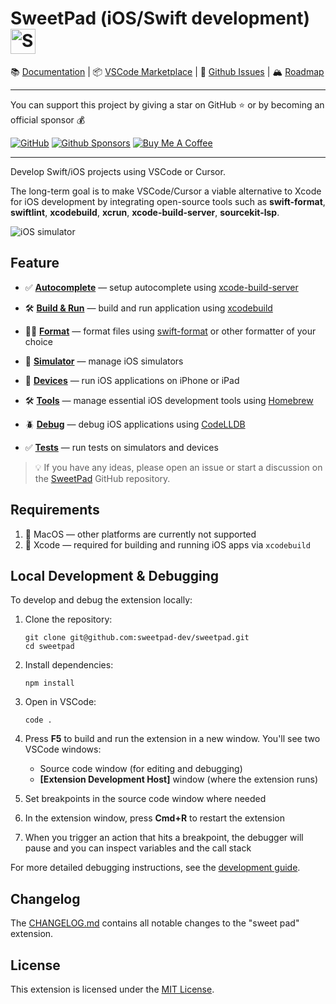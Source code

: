 # SweetPad (iOS/Swift development) <img valign="middle" alt="SweetPad logo" width="40" src="./images/logo.png" />

📚 [Documentation](https://sweetpad.hyzyla.dev/) | 📦
[VSCode Marketplace](https://marketplace.visualstudio.com/items?itemName=sweetpad.sweetpad) | 🐞
[Github Issues](https://github.com/sweetpad-dev/sweetpad/issues) | 🏔️ [Roadmap](https://github.com/sweetpad-dev/sweetpad/blob/main/TODO.md)

<!-- [![Discord](https://img.shields.io/badge/SweetPad-Discord-blue?logo=discord&logoColor=white&link=https%3A%2F%2Fdiscord.gg%2FXZwRtQ5dew)](https://discord.gg/XZwRtQ5dew) -->

<hr/>
You can support this project by giving a star on GitHub ⭐️ or by becoming an official sponsor 💰

[![GitHub](https://img.shields.io/github/stars/sweetpad-dev/sweetpad?style=social)](https://github.com/sweetpad-dev/sweetpad)
[![Github Sponsors](https://img.shields.io/badge/Github%20Sponsors-%E2%9D%A4-red?style=flat&logo=github)](https://github.com/sponsors/sweetpad-dev)
[![Buy Me A Coffee](https://img.shields.io/badge/Buy%20Me%20A%20Coffee%20-%E2%9D%A4-red?style=flat&logo=buy-me-a-coffee&link=https%3A%2F%2Fgithub.com%2Fsponsors%2Fsweetpad-dev)](https://www.buymeacoffee.com/hyzyla)

<!-- [![Twitter](https://img.shields.io/twitter/follow/sweetpad_dev?style=social&logo=twitter)](https://twitter.com/sweetpad_dev) -->
<hr/>

Develop Swift/iOS projects using VSCode or Cursor.

The long-term goal is to make VSCode/Cursor a viable alternative to Xcode for iOS development by integrating open-source
tools such as **swift-format**, **swiftlint**, **xcodebuild**, **xcrun**, **xcode-build-server**, **sourcekit-lsp**.

![iOS simulator](./docs/images/build-demo.gif)

## Feature

- ✅ **[Autocomplete](https://sweetpad.hyzyla.dev/docs/autocomplete)** — setup autocomplete using
  [xcode-build-server](https://github.com/SolaWing/xcode-build-server)
  
- 🛠️ **[Build & Run](https://sweetpad.hyzyla.dev/docs/build)** — build and run application using
  [xcodebuild](https://developer.apple.com/library/archive/technotes/tn2339/_index.html)
  
- 💅🏼 **[Format](https://sweetpad.hyzyla.dev/docs/format)** — format files using
  [swift-format](https://github.com/apple/swift-format) or other formatter of your choice
  
- 📱 **[Simulator](https://sweetpad.hyzyla.dev/docs/simulators)** — manage iOS simulators
  
- 📱 **[Devices](https://sweetpad.hyzyla.dev/docs/devices)** — run iOS applications on iPhone or iPad
 
- 🛠️ **[Tools](https://sweetpad.hyzyla.dev/docs/tools)** — manage essential iOS development tools using
  [Homebrew](https://brew.sh/)
  
- 🪲 **[Debug](https://sweetpad.hyzyla.dev/docs/debug)** — debug iOS applications using
  [CodeLLDB](https://marketplace.visualstudio.com/items?itemName=vadimcn.vscode-lldb)
  
- ✅ **[Tests](https://sweetpad.hyzyla.dev/docs/tests)** — run tests on simulators and devices
  

> 💡 If you have any ideas, please open an issue or start a discussion on the
> [SweetPad](https://github.com/sweetpad-dev/sweetpad) GitHub repository.

## Requirements

1. 🍏 MacOS — other platforms are currently not supported
2. 📱 Xcode — required for building and running iOS apps via `xcodebuild`

## Local Development & Debugging

To develop and debug the extension locally:

1. Clone the repository:
   ```shell
   git clone git@github.com:sweetpad-dev/sweetpad.git
   cd sweetpad
   ```

2. Install dependencies:
   ```shell
   npm install
   ```

3. Open in VSCode:
   ```shell
   code .
   ```

4. Press **F5** to build and run the extension in a new window. You'll see two VSCode windows:
   - Source code window (for editing and debugging)
   - **[Extension Development Host]** window (where the extension runs)

5. Set breakpoints in the source code window where needed

6. In the extension window, press **Cmd+R** to restart the extension

7. When you trigger an action that hits a breakpoint, the debugger will pause and you can inspect variables and the call stack

For more detailed debugging instructions, see the [development guide](./docs/dev/debug.md).

## Changelog

The [CHANGELOG.md](./CHANGELOG.md) contains all notable changes to the "sweet pad" extension.

## License

This extension is licensed under the [MIT License](./LICENSE.md).